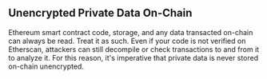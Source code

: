 ## Unencrypted Private Data On-Chain

Ethereum smart contract code, storage, and any data transacted on-chain can always be read. Treat it as such. Even if your code is not verified on Etherscan, attackers can still decompile or check transactions to and from it to analyze it. For this reason, it's imperative that private data is never stored on-chain unencrypted.